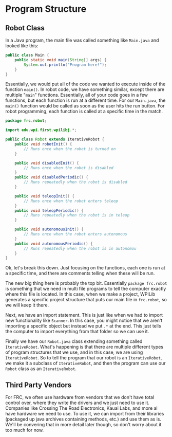 # Program Structure

## Robot Class

In a Java program, the main file was called something like `Main.java` and looked like this:

```java
public class Main {
    public static void main(String[] args) {
        System.out.println("Program here!");
    }
}
```

Essentially, we would put all of the code we wanted to execute inside of the function `main()`. In robot code, we have something similar, except there are multiple "`main`" functions. Essentially, all of your code goes in a few functions, but each function is run at a different time. For our `Main.java`, the `main()` function would be called as soon as the user hits the run button. For robot programming, each function is called at a specific time in the match.

```java
package frc.robot;

import edu.wpi.first.wpilibj.*;

public class Robot extends IterativeRobot {
    public void robotInit() {
        // Runs once when the robot is turned on
    }

    public void disabledInit() {
        // Runs once when the robot is disabled
    }
    public void disabledPeriodic() {
        // Runs repeatedly when the robot is disabled
    }

    public void teleopInit() {
        // Runs once when the robot enters teleop
    }
    public void teleopPeriodic() {
        // Runs repeatedly when the robot is in teleop
    }

    public void autonomousInit() {
        // Runs once when the robot enters autonomous
    }
    public void autonomousPeriodic() {
        // Runs repeatedly when the robot is in autonomou
    }
}
```

Ok, let's break this down. Just focusing on the functions, each one is run at a specific time, and there are comments telling when these will be run.

The new big thing here is probably the top bit. Essentially `package frc.robot` is something that we need in multi file programs to tell the computer exactly where this file is located. In this case, when we make a project, WPILib generates a specific project structure that puts our main file in `frc.robot`, so we will keep it there.

Next, we have an import statement. This is just like when we had to import new functionality like `Scanner`. In this case, you might notice that we aren't importing a specific object but instead we put `.*` at the end. This just tells the computer to import everything from that folder so we can use it.

Finally we have our `Robot.java` class extending something called `IterativeRobot`. What's happening is that there are multiple different types of program structures that we use, and in this case, we are using `IterativeRobot`. So to tell the program that our robot is an `IterativeRobot`, we make it a subclass of `IterativeRobot`, and then the program can use our `Robot` class as an `IterativeRobot`.

## Third Party Vendors

For FRC, we often use hardware from vendors that we don't have total control over, where they write the drivers and we just need to use it.  Companies like Crossing The Road Electronics, Kauai Labs, and more al have hardware we need to use. To use it, we can import from their libraries (packaged up java archives containing methods, etc.) and use them as is.  We'll be convering that in more detail later though, so don't worry about it too much for now.
